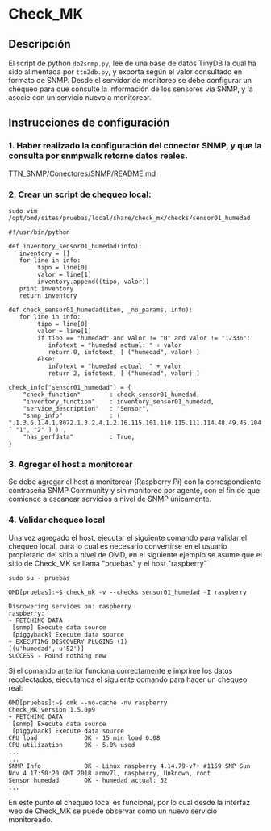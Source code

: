 # Check_MK

## Descripción

El script de python ``db2snmp.py``, lee de una base de datos TinyDB la cual ha sido alimentada por ``ttn2db.py``, y exporta según el valor consultado en formato de SNMP. Desde el servidor de monitoreo se debe configurar un chequeo para que consulte la información de los sensores vía SNMP, y la asocie con un servicio nuevo a monitorear.

## Instrucciones de configuración

### 1. Haber realizado la configuración del conector SNMP, y que la consulta por snmpwalk retorne datos reales.

TTN_SNMP/Conectores/SNMP/README.md


### 2. Crear un script de chequeo local:

```
sudo vim /opt/omd/sites/pruebas/local/share/check_mk/checks/sensor01_humedad
```

```
#!/usr/bin/python

def inventory_sensor01_humedad(info):
   inventory = []
   for line in info:
        tipo = line[0]
        valor = line[1]
        inventory.append((tipo, valor))
   print inventory
   return inventory

def check_sensor01_humedad(item, _no_params, info):
   for line in info:
        tipo = line[0]
        valor = line[1]
        if tipo == "humedad" and valor != "0" and valor != "12336":
           infotext = "humedad actual: " + valor
           return 0, infotext, [ ("humedad", valor) ]
        else:
           infotext = "humedad actual: " + valor
           return 2, infotext, [ ("humedad", valor) ]

check_info["sensor01_humedad"] = {
    "check_function"        : check_sensor01_humedad,
    "inventory_function"    : inventory_sensor01_humedad,
    "service_description"   : "Sensor",
    "snmp_info"             : ( ".1.3.6.1.4.1.8072.1.3.2.4.1.2.16.115.101.110.115.111.114.48.49.45.104.117.109.101.100.97.100", [ "1", "2" ] ) ,
    "has_perfdata"          : True,
}
```

### 3. Agregar el host a monitorear

Se debe agregar el host a monitorear (Raspberry Pi) con la correspondiente contraseña SNMP Community y sin monitoreo por agente, con el fin de que comience a escanear servicios a nivel de SNMP únicamente.

### 4. Validar chequeo local
Una vez agregado el host, ejecutar el siguiente comando para validar el chequeo local, para lo cual es necesario convertirse en el usuario propietario del sitio a nivel de OMD, en el siguiente ejemplo se asume que el sitio de Check_MK se llama "pruebas" y el host "raspberry"

``` 
sudo su - pruebas
```

```
OMD[pruebas]:~$ check_mk -v --checks sensor01_humedad -I raspberry

Discovering services on: raspberry
raspberry:
+ FETCHING DATA
 [snmp] Execute data source
 [piggyback] Execute data source
+ EXECUTING DISCOVERY PLUGINS (1)
[(u'humedad', u'52')]
SUCCESS - Found nothing new
```

Si el comando anterior funciona correctamente e imprime los datos recolectados, ejecutamos el siguiente comando para hacer un chequeo real:

```
OMD[pruebas]:~$ cmk --no-cache -nv raspberry
Check_MK version 1.5.0p9
+ FETCHING DATA
 [snmp] Execute data source
 [piggyback] Execute data source
CPU load             OK - 15 min load 0.08
CPU utilization      OK - 5.0% used
...
...
SNMP Info            OK - Linux raspberry 4.14.79-v7+ #1159 SMP Sun Nov 4 17:50:20 GMT 2018 armv7l, raspberry, Unknown, root
Sensor humedad       OK - humedad actual: 52
...

```

En este punto el chequeo local es funcional, por lo cual desde la interfaz web de Check_MK se puede observar como un nuevo servicio monitoreado.
